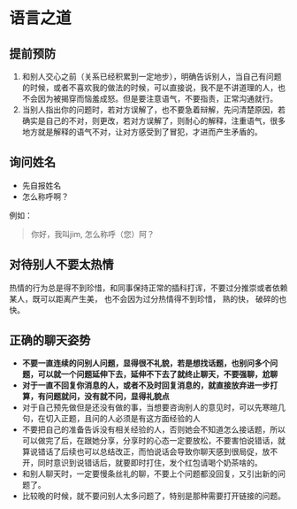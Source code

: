 # 语言之道

## 提前预防
1. 和别人交心之前（关系已经积累到一定地步），明确告诉别人，当自己有问题的时候，或者不喜欢我的做法的时候，可以直接说，我不是不讲道理的人，也不会因为被揭穿而恼羞成怒。但是要注意语气，不要指责，正常沟通就行。
2. 当别人指出你的问题时，若对方误解了，也不要急着辩解，先问清楚原因，若确实是自己的不对，则更改，若对方误解了，则耐心的解释，注重语气，很多地方就是解释的语气不对，让对方感受到了冒犯，才进而产生矛盾的。

## 询问姓名

* 先自报姓名
* 怎么称呼啊？

例如：
> 你好，我叫jim, 怎么称呼（您）阿？


## 对待别人不要太热情

热情的行为总是得不到珍惜，和同事保持正常的插科打诨，不要过分推崇或者依赖某人，既可以距离产生美， 也不会因为过分热情得不到珍惜， 熟的快， 破碎的也快。


## 正确的聊天姿势

* **不要一直连续的问别人问题，显得很不礼貌，若是想找话题，也别问多个问题，可以就一个问题延伸下去，延伸不下去了就终止聊天，不要强聊，尬聊**
* **对于一直不回复你消息的人，或者不及时回复消息的，就直接放弃进一步打算，有问题就问，没有就不问，显得礼貌点**
* 对于自己预先做但是还没有做的事，当想要咨询别人的意见时，可以先寒暄几句，在切入正题，且问的人必须是有这方面经验的人
* 不要把自己的准备告诉没有相关经验的人，否则她会不知道怎么接话题，所以可以做完了后，在跟她分享，分享时的心态一定要放松，不要害怕说错话，就算说错话了后续也可以总结改正，而怕说话会导致你聊天感到很局促，放不开，同时意识到说错话后，就要即时打住，发个红包请喝个奶茶啥的。
* 和别人聊天时，一定要慢条丝礼的聊，不要上个问题都没回复，又引出新的问题了。
* 比较晚的时候，就不要问别人太多问题了，特别是那种需要打开链接的问题。